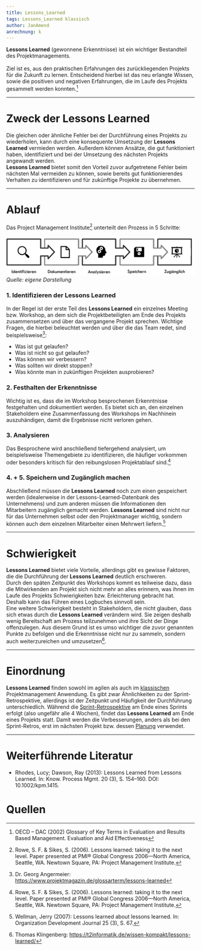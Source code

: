```yaml
---
title: Lessons_Learned
tags: Lessons_Learned klassisch
author: JanAmend
anrechnung: k 
---
```


<b>Lessons Learned</b> (gewonnene Erkenntnisse) ist ein wichtiger Bestandteil des Projektmanagements. <br><br>
Ziel ist es, aus den praktischen Erfahrungen des zurückliegenden Projekts für die Zukunft zu lernen. 
Entscheidend hierbei ist das neu erlangte Wissen, sowie die positiven und negativen Erfahrungen, die im Laufe des Projekts gesammelt werden konnten.[^1] <hr>


# Zweck der Lessons Learned 

Die gleichen oder ähnliche Fehler bei der Durchführung eines Projekts zu wiederholen, kann durch eine konsequente Umsetzung der <b>Lessons Learned</b> vermieden werden. Außerdem können Ansätze, die gut funktioniert haben, identifiziert und bei der Umsetzung des nächsten Projekts angewandt werden.<br> <b>Lessons Learned</b> bietet somit den Vorteil zuvor aufgetretene Fehler beim nächsten Mal vermeiden zu können, sowie bereits gut funktionierendes Verhalten zu identifizieren und für zukünftige Projekte zu übernehmen. <hr> 


# Ablauf
Das Project Management Institute[^2] unterteilt den Prozess in 5 Schritte: <br>
<br> ![Ablauf](Lessons_Learned/Bild1.png)
_Quelle: eigene Darstellung_  

### 1. Identifizieren der Lessons Learned

In der Regel ist der erste Teil des <b>Lessons Learned</b> ein einzelnes Meeting bzw. Workshop, an dem sich die Projektbeteiligten am Ende des Projekts zusammensetzen und über das vergangene Projekt sprechen. Wichtige Fragen, die hierbei beleuchtet werden und über die das Team redet, sind beispielsweise[^3]: <br> 
- Was ist gut gelaufen? <br>
- Was ist nicht so gut gelaufen? <br>
- Was können wir verbessern? <br>
- Was sollten wir direkt stoppen? <br>
- Was könnte man in zukünftigen Projekten ausprobieren? <br>

### 2. Festhalten der Erkenntnisse
Wichtig ist es, dass die im Workshop besprochenen Erkenntnisse festgehalten und dokumentiert werden. Es bietet sich an, den einzelnen Stakeholdern eine Zusammenfassung des Workshops im Nachhinein auszuhändigen, damit die Ergebnisse nicht verloren gehen. 

### 3. Analysieren 
Das Besprochene wird anschließend tiefergehend analysiert, um beispielsweise Themengebiete zu identifizieren, die häufiger vorkommen oder besonders kritisch für den reibungslosen Projektablauf sind.[^2]

### 4. + 5. Speichern und Zugänglich machen
Abschließend müssen die <b>Lessons Learned</b> noch zum einen gespeichert werden (idealerweise in der Lessons-Learned-Datenbank des Unternehmens) und zum anderen müssen die Informationen den Mitarbeitern zugänglich gemacht werden. <b>Lessons Learned</b> sind nicht nur für das Unternehmen selbst oder den Projektmanager wichtig, sondern können auch dem einzelnen Mitarbeiter einen Mehrwert liefern.[^5]   <br><hr>

# Schwierigkeit

<b>Lessons Learned</b> bietet viele Vorteile, allerdings gibt es gewisse Faktoren, die die Durchführung der <b>Lessons Learned</b> deutlich erschweren.<br>
Durch den späten Zeitpunkt des Workshops kommt es teilweise dazu, dass die Mitwirkenden am Projekt sich nicht mehr an alles erinnern, was ihnen im Laufe des Projekts Schwierigkeiten bzw. Erleichterung gebracht hat. Deshalb kann das Führen eines Logbuches sinnvoll sein. 
<br>
Eine weitere Schwierigkeit besteht in Stakeholdern, die nicht glauben, dass sich etwas durch die <b>Lessons Learned</b> verändern wird. Sie zeigen deshalb wenig Bereitschaft am Prozess teilzunehmen und ihre Sicht der Dinge offenzulegen. Aus diesem Grund ist es umso wichtiger die zuvor genannten Punkte zu befolgen und die Erkenntnisse nicht nur zu sammeln, sondern auch weiterzureichen und umzusetzen[^4]. <hr>

# Einordnung 
<b>Lessons Learned</b> finden sowohl im agilen als auch im [klassischen](https://managingprojectssuccessfully.github.io/kb/Projektmanagement.html) Projektmanagement Anwendung. Es gibt zwar Ähnlichkeiten zu der Sprint-Retrospektive, allerdings ist der Zeitpunkt und Häufigkeit der Durchführung unterschiedlich. Während die [Sprint-Retrospektive]( https://managingprojectssuccessfully.github.io/kb/Retrospective.html) am Ende eines Sprints erfolgt (also ungefähr alle 4 Wochen), findet das <b>Lessons Learned</b> am Ende eines Projekts statt. Damit werden die Verbesserungen, anders als bei den Sprint-Retros, erst im nächsten Projekt bzw. dessen [Planung](https://managingprojectssuccessfully.github.io/kb/Projektplanung.html) verwendet. <br><hr>

# Weiterführende Literatur
- Rhodes, Lucy; Dawson, Ray (2013): Lessons Learned from Lessons Learned. In: Know. Process Mgmt. 20 (3), S. 154–160. DOI: 10.1002/kpm.1415.

# Quellen
[^1]: OECD – DAC (2002) Glossary of Key Terms in Evaluation and Results Based Management. Evaluation and Aid Effectiveness
[^2]: Rowe, S. F. & Sikes, S. (2006). Lessons learned: taking it to the next level. Paper presented at PMI® Global Congress 2006—North America, Seattle, WA. Newtown Square, PA: Project Management Institute.
[^3]: Dr. Georg Angermeier: https://www.projektmagazin.de/glossarterm/lessons-learned
[^4]: Thomas Klingenberg: https://t2informatik.de/wissen-kompakt/lessons-learned/
[^5]: Wellman, Jerry (2007): Lessons learned about lessons learned. In: Organization Development Journal 25 (3), S. 67.






